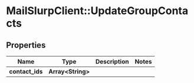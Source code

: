 # MailSlurpClient::UpdateGroupContacts

## Properties
Name | Type | Description | Notes
------------ | ------------- | ------------- | -------------
**contact_ids** | **Array&lt;String&gt;** |  | 


